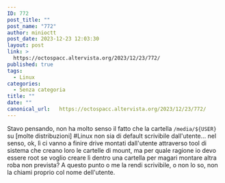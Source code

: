 ```yaml
---
ID: 772
post_title: ""
post_name: "772"
author: minioctt
post_date: 2023-12-23 12:03:30
layout: post
link: >
  https://octospacc.altervista.org/2023/12/23/772/
published: true
tags:
  - Linux
categories:
  - Senza categoria
title: ""
date: ""
canonical_url:   https://octospacc.altervista.org/2023/12/23/772/
---
```

<!-- wp:paragraph -->
<p>Stavo pensando, non ha molto senso il fatto che la cartella <code>/media/${USER}</code> su [molte distribuzioni] #Linux non sia di default scrivibile dall'utente... nel senso, ok, lì ci vanno a finire drive montati dall'utente attraverso tool di sistema che creano loro le cartelle di mount, ma per quale ragione io devo essere root se voglio creare lì dentro una cartella per magari montare altra roba non prevista? A questo punto o me la rendi scrivibile, o non lo so, non la chiami proprio col nome dell'utente.</p>
<!-- /wp:paragraph -->